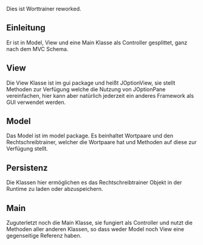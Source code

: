 Dies ist Worttrainer reworked.

## Einleitung
Er ist in Model, View und eine Main Klasse als Controller gesplittet, ganz nach dem MVC Schema.

## View
Die View Klasse ist im gui package und heißt JOptionView, sie stellt Methoden zur Verfügung welche die Nutzung von JOptionPane vereinfachen, hier kann aber natürlich jederzeit ein anderes Framework als GUI verwendet werden.

## Model
Das Model ist im model package. Es beinhaltet Wortpaare und den Rechtschreibtrainer, welcher die Wortpaare hat und Methoden auf diese zur Verfügung stellt.

## Persistenz
Die Klassen hier ermöglichen es das Rechtschreibtrainer Objekt in der Runtime zu laden oder abzuspeichern.

## Main
Zuguterletzt noch die Main Klasse, sie fungiert als Controller und nutzt die Methoden aller anderen Klassen, so dass weder Model noch View eine gegenseitige Referenz haben.